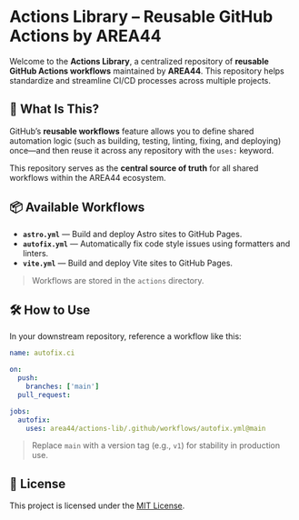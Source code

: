 # Actions Library – Reusable GitHub Actions by AREA44

Welcome to the **Actions Library**, a centralized repository of **reusable GitHub Actions workflows** maintained by **AREA44**. This repository helps standardize and streamline CI/CD processes across multiple projects.

## 🚀 What Is This?

GitHub’s **reusable workflows** feature allows you to define shared automation logic (such as building, testing, linting, fixing, and deploying) once—and then reuse it across any repository with the `uses:` keyword.

This repository serves as the **central source of truth** for all shared workflows within the AREA44 ecosystem.

## 📦 Available Workflows

* **`astro.yml`** — Build and deploy Astro sites to GitHub Pages.
* **`autofix.yml`** — Automatically fix code style issues using formatters and linters.
* **`vite.yml`** — Build and deploy Vite sites to GitHub Pages.

> Workflows are stored in the `actions` directory.

## 🛠️ How to Use

In your downstream repository, reference a workflow like this:

```yaml
name: autofix.ci

on:
  push:
    branches: ['main']
  pull_request:

jobs:
  autofix:
    uses: area44/actions-lib/.github/workflows/autofix.yml@main
```

> Replace `main` with a version tag (e.g., `v1`) for stability in production use.

## 📄 License

This project is licensed under the [MIT License](LICENSE).

